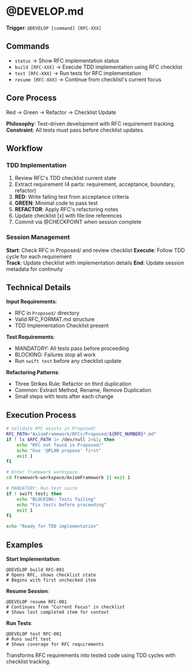# @DEVELOP.md

**Trigger**: `@DEVELOP [command] [RFC-XXX]`

## Commands

- `status` → Show RFC implementation status
- `build [RFC-XXX]` → Execute TDD implementation using RFC checklist
- `test [RFC-XXX]` → Run tests for RFC implementation  
- `resume [RFC-XXX]` → Continue from checklist's current focus

## Core Process

Red → Green → Refactor → Checklist Update

**Philosophy**: Test-driven development with RFC requirement tracking.
**Constraint**: All tests must pass before checklist updates.

## Workflow

### TDD Implementation
1. Review RFC's TDD checklist current state
2. Extract requirement (4 parts: requirement, acceptance, boundary, refactor)
3. **RED**: Write failing test from acceptance criteria
4. **GREEN**: Minimal code to pass test
5. **REFACTOR**: Apply RFC's refactoring notes
6. Update checklist [x] with file:line references
7. Commit via @CHECKPOINT when session complete

### Session Management
**Start**: Check RFC in Proposed/ and review checklist
**Execute**: Follow TDD cycle for each requirement  
**Track**: Update checklist with implementation details
**End**: Update session metadata for continuity

## Technical Details

**Input Requirements**:
- RFC in `Proposed/` directory
- Valid RFC_FORMAT.md structure
- TDD Implementation Checklist present

**Test Requirements**:
- MANDATORY: All tests pass before proceeding
- BLOCKING: Failures stop all work
- Run `swift test` before any checklist update

**Refactoring Patterns**:
- Three Strikes Rule: Refactor on third duplication
- Common: Extract Method, Rename, Remove Duplication
- Small steps with tests after each change

## Execution Process

```bash
# Validate RFC exists in Proposed/
RFC_PATH="AxiomFramework/RFCs/Proposed/${RFC_NUMBER}*.md"
if ! ls $RFC_PATH 1> /dev/null 2>&1; then
    echo "RFC not found in Proposed/"
    echo "Use '@PLAN propose' first"
    exit 1
fi

# Enter framework workspace
cd framework-workspace/AxiomFramework || exit 1

# MANDATORY: Run test suite
if ! swift test; then
    echo "BLOCKING: Tests failing"
    echo "Fix tests before proceeding"
    exit 1
fi

echo "Ready for TDD implementation"
```

## Examples

**Start Implementation**:
```
@DEVELOP build RFC-001
# Opens RFC, shows checklist state
# Begins with first unchecked item
```

**Resume Session**:
```
@DEVELOP resume RFC-001  
# Continues from "Current Focus" in checklist
# Shows last completed item for context
```

**Run Tests**:
```
@DEVELOP test RFC-001
# Runs swift test
# Shows coverage for RFC requirements
```

Transforms RFC requirements into tested code using TDD cycles with checklist tracking.